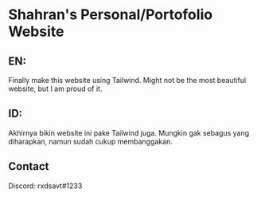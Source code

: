 # Shahran's Personal/Portofolio Website

## EN:
Finally make this website using Tailwind. Might not be the most beautiful website, but I am proud of it.

## ID:
Akhirnya bikin website ini pake Tailwind juga. Mungkin gak sebagus yang diharapkan, namun sudah cukup membanggakan.

## Contact
Discord: rxdsavt#1233
